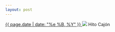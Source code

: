 ```yaml
---
layout: post
---
```


<p>
  <a href="/133">
    <time>{{ page.date | date: "%e %B, %Y" }}</time>
  </a>
  <a href="/133"><img src="{{ site.assets_url }}/133.jpg"/></a>
  <span>Hito Cajón</span>
</p>
